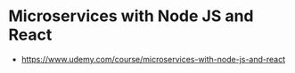# Microservices with Node JS and React

- https://www.udemy.com/course/microservices-with-node-js-and-react
